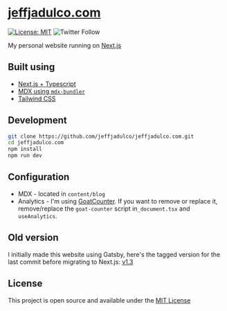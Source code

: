 # [jeffjadulco.com](https://jeffjadulco.com)

[![License: MIT](https://img.shields.io/badge/License-MIT-blue.svg)](https://opensource.org/licenses/MIT)
![Twitter Follow](https://img.shields.io/twitter/follow/jeffjadulco?style=social)

My personal website running on [Next.js](https://nextjs.org/)

## Built using

- [Next.js + Typescript](https://nextjs.org/)
- [MDX using `mdx-bundler`](https://github.com/kentcdodds/mdx-bundler/)
- [Tailwind CSS](https://tailwindcss.com/)

## Development

```bash
git clone https://github.com/jeffjadulco/jeffjadulco.com.git
cd jeffjadulco.com
npm install
npm run dev
```

## Configuration

- MDX - located in `content/blog`
- Analytics - I'm using [GoatCounter](https://www.goatcounter.com/). If you want to remove or replace it, remove/replace the `goat-counter` script in`_document.tsx` and `useAnalytics`.

## Old version

I initially made this website using Gatsby, here's the tagged version for the last commit before migrating to Next.js: [v1.3](https://github.com/jeffjadulco/jeffjadulco.com/tree/v1.3)

## License

This project is open source and available under the [MIT License](LICENSE)

